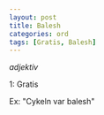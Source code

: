 ```yaml
---
layout: post
title: Balesh
categories: ord
tags: [Gratis, Balesh]
---
```


*adjektiv*

1: Gratis

Ex: "Cykeln var balesh"
